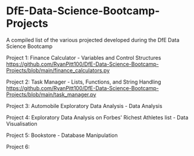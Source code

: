# DfE-Data-Science-Bootcamp-Projects
A compiled list of the various projected developed during the DfE Data Science Bootcamp 


Project 1: Finance Calculator -  Variables and Control Structures
https://github.com/RyanPitt100/DfE-Data-Science-Bootcamp-Projects/blob/main/finance_calculators.py

Project 2: Task Manager - Lists, Functions, and String Handling
https://github.com/RyanPitt100/DfE-Data-Science-Bootcamp-Projects/blob/main/task_manager.py

Project 3: Automobile Exploratory Data Analysis - Data Analysis

Project 4: Exploratory Data Analysis on Forbes' Richest Athletes list - Data Visualisation

Project 5: Bookstore - Database Manipulation

Project 6: 
